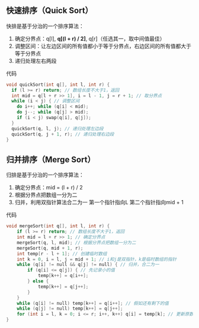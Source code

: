## 快速排序（Quick Sort）
快排是基于分治的一个排序算法：
1. 确定分界点：q[l], **q[(l + r) / 2]**, q[r]（任选其一，取中间值最佳）
2. 调整区间：让左边区间的所有值都小于等于分界点，右边区间的所有值都大于等于分界点
3. 递归处理左右两段

代码
```C++
void quickSort(int q[], int l, int r) {
  if (l >= r) return; // 数组长度不大于1，返回
  int mid = q[l + r >> 1], i = l - 1, j = r + 1; // 取分界点
  while (i < j) { // 调整区间
    do i++; while (q[i] < mid); 
    do j--; while (q[j] > mid);  
    if (i < j) swap(q[i], q[j]);
  }
  quickSort(q, l, j); // 递归处理左边段
  quickSort(q, j + 1, r); // 递归处理右边段
}
```

## 归并排序（Merge Sort）
归排是基于分治的一个排序算法：
1. 确定分界点：mid = (l + r) / 2
2. 根据分界点把数组一分为二
3. 归并，利用双指针算法合二为一
	第一个指针指向L
	第二个指针指向mid + 1

代码
```C++
void mergeSort(int q[], int l, int r) {
	if (l >= r) return; // 数组长度不大于1，返回
	int mid = l + r >> 1; // 确定分界点
	mergeSort(q, l, mid); // 根据分界点把数组一分为二
	mergeSort(q, mid + 1, r);
	int temp[r - l + 1]; // 创建临时数组
	int k = 0, i = l, j = mid + 1; // i和j是双指针，k是临时数组的指针
	while (q[i] != null && q[j] != null) { // 归并，合二为一
		if (q[i] <= q[j]) { // 先记录小的值
			temp[k++] = q[i++];
		} else {
			temp[k++] = q[j++];
		}
	}
	while (q[i] != null) temp[k++] = q[i++]; // 假如还有剩下的值
	while (q[j] != null) temp[k++] = q[j++];
	for (int i = l, k = 0; i <= r; i++, k++) q[i] = temp[k]; // 更新原数组
}
```
